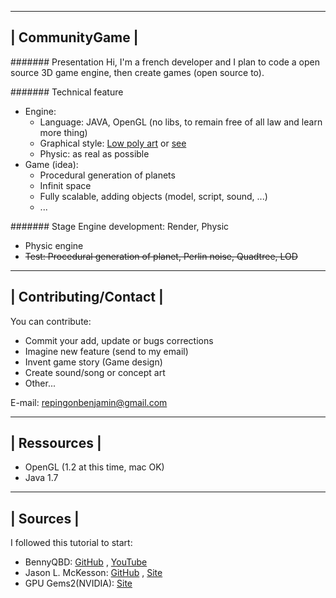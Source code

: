 -----------------
| CommunityGame |
-----------------

####### Presentation
Hi, I'm a french developer and I plan to code a open source 3D game engine, then create games (open source to).

####### Technical feature
* Engine:
  * Language: JAVA, OpenGL (no libs, to remain free of all law and learn more thing)
  * Graphical style: [Low poly art](http://bit.ly/1oeDOdW) or [see](https://github.com/BenjaminRepingon/CommunityGame/tree/master/screenshot)
  * Physic: as real as possible
* Game (idea):
  * Procedural generation of planets
  * Infinit space
  * Fully scalable, adding objects (model, script, sound, ...)
  * ...

####### Stage
Engine development: Render, Physic
* Physic engine
* ~~Test: Procedural generation of planet, Perlin noise, Quadtree, LOD~~

------------------------
| Contributing/Contact |
------------------------
You can contribute:
* Commit your add, update or bugs corrections
* Imagine new feature (send to my email)
* Invent game story (Game design)
* Create sound/song or concept art
* Other...

E-mail: repingonbenjamin@gmail.com

--------------
| Ressources |
--------------

* OpenGL (1.2 at this time, mac OK)
* Java 1.7

-----------
| Sources |
-----------

I followed this tutorial to start:
* BennyQBD: [GitHub](https://github.com/BennyQBD) , [YouTube](https://www.youtube.com/user/thebennybox)
* Jason L. McKesson: [GitHub](https://github.com/integeruser/gltut-lwjgl) , [Site](http://www.arcsynthesis.org/gltut/)
* GPU Gems2(NVIDIA): [Site](http://http.developer.nvidia.com/GPUGems2/gpugems2_frontmatter.html)
